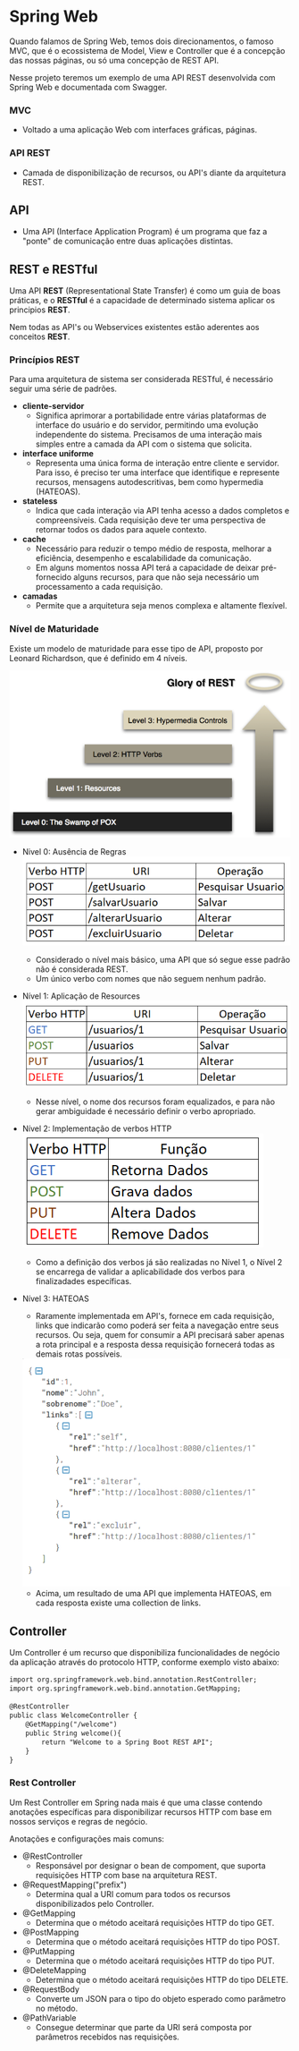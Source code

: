 # Spring Web

Quando falamos de Spring Web, temos dois direcionamentos, o famoso MVC, que é o ecossistema de Model, View e Controller
que é a concepção das nossas páginas, ou só uma concepção de REST API.

Nesse projeto teremos um exemplo de uma API REST desenvolvida com Spring Web e documentada com Swagger.

### MVC
- Voltado a uma aplicação Web com interfaces gráficas, páginas.
### API REST
- Camada de disponibilização de recursos, ou API's diante da arquitetura REST.

## API
- Uma API (Interface Application Program) é um programa que faz a "ponte" de comunicação entre duas
aplicações distintas.

## REST e RESTful
Uma API **REST** (Representational State Transfer) é como um guia de boas práticas, e o **RESTful**
é a capacidade de determinado sistema aplicar os principios **REST**.

Nem todas as API's ou Webservices existentes estão aderentes aos conceitos **REST**.

### Princípios REST
Para uma arquitetura de sistema ser considerada RESTful, é necessário seguir uma série de padrões.

- **cliente-servidor**
  - Significa aprimorar a portabilidade entre várias plataformas de interface do usuário e do servidor, permitindo
uma evolução independente do sistema. Precisamos de uma interação mais simples entre a camada da API com o sistema 
que solicita.
- **interface uniforme**
  - Representa uma única forma de interação entre cliente e servidor. Para isso, é preciso ter uma interface que 
identifique e represente recursos, mensagens autodescritivas, bem como hypermedia (HATEOAS).
- **stateless**
  - Indica que cada interação via API tenha acesso a dados completos e compreensíveis. Cada requisição deve ter uma perspectiva
de retornar todos os dados para aquele contexto.
- **cache**
  - Necessário para reduzir o tempo médio de resposta, melhorar a eficiência, desempenho e escalabilidade da comunicação.
  - Em alguns momentos nossa API terá a capacidade de deixar pré-fornecido alguns recursos, para que não seja necessário
um processamento a cada requisição.
- **camadas**
  - Permite que a arquitetura seja menos complexa e altamente flexível.

### Nível de Maturidade
Existe um modelo de maturidade para esse tipo de API, proposto por Leonard Richardson, que é definido em 4 níveis.

<img src="./img_readme/nivel_maturidade.webp">

- Nivel 0: Ausência de Regras
  <img src="./img_readme/nivel0.webp">
  - Considerado o nível mais básico, uma API que só segue esse padrão não é considerada REST.
  - Um único verbo com nomes que não seguem nenhum padrão.

- Nível 1: Aplicação de Resources
  <img src="./img_readme/nivel1.webp">
  - Nesse nível, o nome dos recursos foram equalizados, e para não gerar ambiguidade é necessário definir o verbo apropriado.

- Nível 2: Implementação de verbos HTTP
  <img src="./img_readme/nivel2.webp">
  - Como a definição dos verbos já são realizadas no Nível 1, o Nível 2 se encarrega de validar a aplicabilidade dos verbos
para finalizadades específicas.

- Nível 3: HATEOAS
  - Raramente implementada em API's, fornece em cada requisição, links que indicarão como poderá ser feita a navegação
entre seus recursos. Ou seja, quem for consumir a API precisará saber apenas a rota principal e a resposta dessa requisição
fornecerá todas as demais rotas possíveis.
  
  <img src="./img_readme/nivel3.webp">
  
  - Acima, um resultado de uma API que implementa HATEOAS, em cada resposta existe uma collection de links.

## Controller
Um Controller é um recurso que disponibiliza funcionalidades de negócio da aplicação através do protocolo HTTP,
conforme exemplo visto abaixo:

```
import org.springframework.web.bind.annotation.RestController;
import org.springframework.web.bind.annotation.GetMapping;

@RestController
public class WelcomeController {
    @GetMapping("/welcome")
    public String welcome(){
        return "Welcome to a Spring Boot REST API";
    }
}
```

### Rest Controller
Um Rest Controller em Spring nada mais é que uma classe contendo anotações específicas para disponibilizar
recursos HTTP com base em nossos serviços e regras de negócio.

Anotações e configurações mais comuns:

- @RestController
  - Responsável por designar o bean de compoment, que suporta requisições HTTP com base na arquitetura REST.
- @RequestMapping("prefix")
  - Determina qual a URI comum para todos os recursos disponibilizados pelo Controller.
- @GetMapping
  - Determina que o método aceitará requisições HTTP do tipo GET.
- @PostMapping
  - Determina que o método aceitará requisições HTTP do tipo POST.
- @PutMapping 
  - Determina que o método aceitará requisições HTTP do tipo PUT.
- @DeleteMapping
  - Determina que o método aceitará requisições HTTP do tipo DELETE.
- @RequestBody
  - Converte um JSON para o tipo do objeto esperado como parâmetro no método.
- @PathVariable 
  - Consegue determinar que parte da URI será composta por parâmetros recebidos nas requisições.
